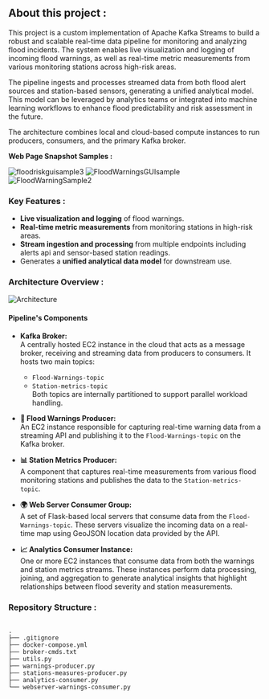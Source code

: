 ## About this project :
This project is a custom implementation of Apache Kafka Streams to build a robust and scalable real-time data pipeline for monitoring and analyzing flood incidents. The system enables live visualization and logging of incoming flood warnings, as well as real-time metric measurements from various monitoring stations across high-risk areas.

The pipeline ingests and processes streamed data from both flood alert sources and station-based sensors, generating a unified analytical model. This model can be leveraged by analytics teams or integrated into machine learning workflows to enhance flood predictability and risk assessment in the future.

The architecture combines local and cloud-based compute instances to run producers, consumers, and the primary Kafka broker.

**Web Page Snapshot Samples :**


![floodriskguisample3](https://github.com/user-attachments/assets/fbecbf87-c0db-462b-a22c-a3230398add2)
![FloodWarningsGUIsample](https://github.com/user-attachments/assets/ce1ce44d-8eba-47f9-b1b7-edd5e775e6d2)
![FloodWarningSample2](https://github.com/user-attachments/assets/7d18c848-d477-4058-affe-dc41e309e5f0)



###  Key Features :
- **Live visualization and logging** of flood warnings.
- **Real-time metric measurements** from monitoring stations in high-risk areas.
- **Stream ingestion and processing** from multiple endpoints including alerts api and sensor-based station readings.
- Generates a **unified analytical data model** for downstream use.


###  Architecture Overview :
![Architecture](https://github.com/user-attachments/assets/50b5447b-d4ef-4eb5-8bad-eafcb5d309f6)
#### Pipeline's Components
- **Kafka Broker:**  
  A centrally hosted EC2 instance in the cloud that acts as a message broker, receiving and streaming data from producers to consumers. It hosts two main topics:
  - `Flood-Warnings-topic`
  - `Station-metrics-topic`  
  Both topics are internally partitioned to support parallel workload handling.

- **🚨 Flood Warnings Producer:**  
  An EC2 instance responsible for capturing real-time warning data from a streaming API and publishing it to the `Flood-Warnings-topic` on the Kafka broker.

- **📊 Station Metrics Producer:**  
  A component that captures real-time measurements from various flood monitoring stations and publishes the data to the `Station-metrics-topic`.

- **🌍 Web Server Consumer Group:**  
  A set of Flask-based local servers that consume data from the `Flood-Warnings-topic`. These servers visualize the incoming data on a real-time map using GeoJSON location data provided by the API.

- **📈 Analytics Consumer Instance:**  
  One or more EC2 instances that consume data from both the warnings and station metrics streams. These instances perform data processing, joining, and aggregation to generate analytical insights that highlight relationships between flood severity and station measurements.



### Repository Structure :
```

.
├── .gitignore
├── docker-compose.yml
├── broker-cmds.txt
├── utils.py
├── warnings-producer.py
├── stations-measures-producer.py
├── analytics-consumer.py
└── webserver-warnings-consumer.py

```

